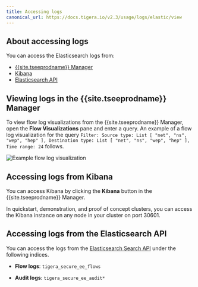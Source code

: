 ```yaml
---
title: Accessing logs
canonical_url: https://docs.tigera.io/v2.3/usage/logs/elastic/view
---
```


## About accessing logs

You can access the Elasticsearch logs from:
- [{{site.tseeprodname}} Manager](#view-in-mgr)
- [Kibana](#accessing-logs-from-kibana)
- [Elasticsearch API](#accessing-logs-from-the-elasticsearch-api)

## <a name="view-in-mgr"></a>Viewing logs in the {{site.tseeprodname}} Manager

To view flow log visualizations from the {{site.tseeprodname}} Manager, open the **Flow Visualizations** pane
and enter a query. An example of a flow log visualization for the query
`Filter: Source type: List [ "net", "ns", "wep", "hep" ], Destination type: List [ "net", "ns", "wep", "hep" ], Time range: 24` follows.

![Example flow log visualization]({{site.url}}/images/flow-log-visualization.png)

## Accessing logs from Kibana

You can access Kibana by clicking the **Kibana** button in the {{site.tseeprodname}} Manager.

In quickstart, demonstration, and proof of concept clusters, you can access the Kibana instance on any node
in your cluster on port 30601.

## Accessing logs from the Elasticsearch API

You can access the logs from the
[Elasticsearch Search API](https://www.elastic.co/guide/en/elasticsearch/reference/current/search.html)
under the following indices.

- **Flow logs**: `tigera_secure_ee_flows`

- **Audit logs**: `tigera_secure_ee_audit*`
